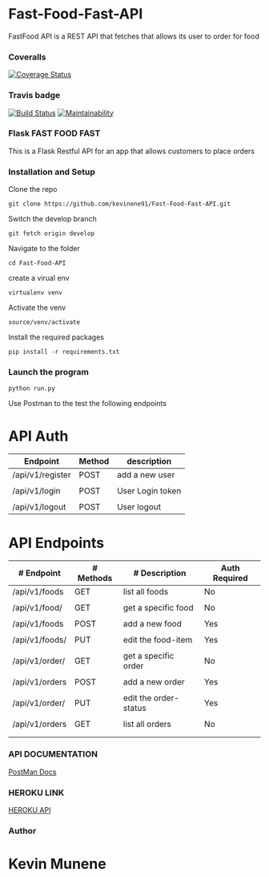 
# Fast-Food-Fast-API 
FastFood API is a REST API that fetches that allows its user to order for food
### Coveralls 
[![Coverage Status](https://coveralls.io/repos/github/kevinene91/Fast-Food-Fast-API/badge.svg?branch=develop )](https://coveralls.io/github/kevinene91/Fast-Food-Fast-API?branch=challnge-two )
### Travis badge 
[![Build Status](https://travis-ci.org/kevinene91/Fast-Food-Fast-API.svg?branch=challnge-two)](https://travis-ci.org/kevinene91/Fast-Food-Fast-API)
[![Maintainability](https://api.codeclimate.com/v1/badges/67c0f234dca2f9a3bd78/maintainability)](https://codeclimate.com/github/kevinene91/Fast-Food-Fast-API/maintainability)

### Flask FAST FOOD FAST
This is a Flask Restful API for an app that allows customers to place orders 

### Installation and Setup 
Clone the repo 

`git clone https://github.com/kevinene91/Fast-Food-Fast-API.git`

Switch the develop branch 

`git fetch origin develop`

Navigate to the folder 

`cd Fast-Food-API`

create a virual env 

`virtualenv venv`

Activate the venv 

`source/venv/activate`

Install the required packages 

`pip install -r requirements.txt`

### Launch the program 

`python run.py`

Use Postman to the test the following endpoints 

# API Auth


|Endpoint          |   Method   | description         |
|  ------------    | ---------- |  -----------------  |
|/api/v1/register  |   POST     | add  a new user     |
|                  |            |                     |
|/api/v1/login     |   POST     |User Login token     |
|                  |            |                     | 
|/api/v1/logout    |   POST     | User logout         |

# API Endpoints

|   # Endpoint     |  # Methods | # Description       |Auth Required |
|   -----------    | ---------- | -----------------   | ------------ |
|/api/v1/foods     |   GET      |  list all foods     |    No        |
|                  |            |                     |              | 
|/api/v1/food/<id> |   GET      | get a specific food |    No        |
|                  |            |                     |              |
|/api/v1/foods     |   POST     | add  a new food     |    Yes       |
|                  |            |                     |              |
|/api/v1/foods/<id>|   PUT      |edit the food-item   |    Yes       |
|                  |            |                     |              |
|/api/v1/order/<id>|   GET      | get a specific order|    No        |
|                  |            |                     |              |
|/api/v1/orders    |   POST     | add  a new order    |    Yes       |
|                  |            |                     |              |
|/api/v1/order/<id>|   PUT      |edit the order-status|    Yes       |
|                  |            |                     |              |
|/api/v1/orders    |   GET      |  list all orders    |    No        |
|                  |            |                     |              | 
|                  |            |                     |              |

### API DOCUMENTATION 

[PostMan Docs](https://documenter.getpostman.com/view/2464061/RWaPt6BA)

### HEROKU LINK
[HEROKU API](https://fast-food-place-api-heroku.herokuapp.com/)

### Author 

# Kevin Munene